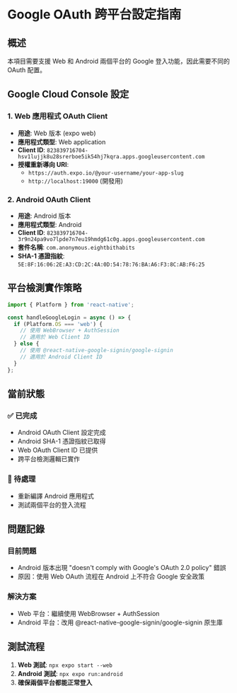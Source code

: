 # Google OAuth 跨平台設定指南

## 概述
本項目需要支援 Web 和 Android 兩個平台的 Google 登入功能，因此需要不同的 OAuth 配置。

## Google Cloud Console 設定

### 1. Web 應用程式 OAuth Client
- **用途**: Web 版本 (expo web)
- **應用程式類型**: Web application
- **Client ID**: `823839716704-hsv1lujjk8u28srerboe5ik54hj7kqra.apps.googleusercontent.com`
- **授權重新導向 URI**: 
  - `https://auth.expo.io/@your-username/your-app-slug`
  - `http://localhost:19000` (開發用)

### 2. Android OAuth Client  
- **用途**: Android 版本
- **應用程式類型**: Android
- **Client ID**: `823839716704-3r9n24pa9vo7lpde7n7eu19hmdg61c0g.apps.googleusercontent.com`
- **套件名稱**: `com.anonymous.eightbithabits`
- **SHA-1 憑證指紋**: `5E:8F:16:06:2E:A3:CD:2C:4A:0D:54:78:76:BA:A6:F3:8C:AB:F6:25`

## 平台檢測實作策略

```typescript
import { Platform } from 'react-native';

const handleGoogleLogin = async () => {
  if (Platform.OS === 'web') {
    // 使用 WebBrowser + AuthSession
    // 適用於 Web Client ID
  } else {
    // 使用 @react-native-google-signin/google-signin
    // 適用於 Android Client ID
  }
};
```

## 當前狀態

### ✅ 已完成
- Android OAuth Client 設定完成
- Android SHA-1 憑證指紋已取得
- Web OAuth Client ID 已提供
- 跨平台檢測邏輯已實作

### 🔄 待處理
- 重新編譯 Android 應用程式
- 測試兩個平台的登入流程

## 問題記錄

### 目前問題
- Android 版本出現 "doesn't comply with Google's OAuth 2.0 policy" 錯誤
- 原因：使用 Web OAuth 流程在 Android 上不符合 Google 安全政策

### 解決方案
- Web 平台：繼續使用 WebBrowser + AuthSession
- Android 平台：改用 @react-native-google-signin/google-signin 原生庫

## 測試流程

1. **Web 測試**: `npx expo start --web`
2. **Android 測試**: `npx expo run:android`
3. **確保兩個平台都能正常登入**